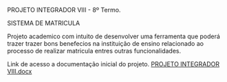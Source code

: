 PROJETO INTEGRADOR VIII - 8º Termo.

SISTEMA DE MATRICULA 

Projeto academico com intuito de desenvolver uma ferramenta que poderá trazer trazer bons benefecios na instituição de ensino 
relacionado ao processo de realizar matricula entres outras funcionalidades.

Link de acesso a documentação inicial do projeto.
[PROJETO INTEGRADOR VIII.docx](https://github.com/user-attachments/files/22607136/PROJETO.INTEGRADOR.VIII.docx)

